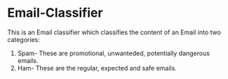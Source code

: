 # Email-Classifier
This is an Email classifier which classifies the content of an Email into two categories:
1. Spam- These are promotional, unwanteded, potentially dangerous emails.
2. Ham- These are the regular, expected and safe emails.
